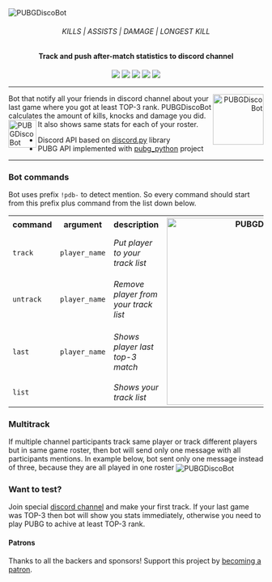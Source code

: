 <img src="https://raw.githubusercontent.com/glmn/PUBGDiscoBot/master/misc/preview.gif" alt="PUBGDiscoBot" align="center">
<h6 align="center">KILLS | ASSISTS | DAMAGE | LONGEST KILL</h3>

<h4 align="center">
    Track and push after-match statistics to discord channel<br>
</h4>
<p align="center">
    <a href="https://travis-ci.org/glmn/PUBGDiscoBot"><img src="https://api.travis-ci.org/glmn/PUBGDiscoBot.svg?branch=master"></a>
    <img src="https://img.shields.io/github/last-commit/glmn/PUBGDiscoBot?style=flat">
    <img src="https://img.shields.io/static/v1?label=library&message=discord.py&color=brightgreen&style=flat">
    <img src="https://img.shields.io/static/v1?label=library&message=pubg_python&color=brightgreen&style=flat">
    <img src="https://img.shields.io/discord/608550740612349952?label=discord&style=flat">  
</p>

<hr>

<a href="https://discordapp.com/api/oauth2/authorize?client_id=485214088763539466&permissions=67631168&scope=bot" align="right">
  <img src="https://raw.githubusercontent.com/glmn/PUBGDiscoBot/master/misc/invite.png" height="100" alt="PUBGDiscoBot" align="right">
</a>
Bot that notify all your friends in discord channel about your last game where you got at least TOP-3 rank. PUBGDiscoBot calculates the amount of kills, knocks and damage you did. It also shows same stats for each of your roster. 


<img src="https://raw.githubusercontent.com/glmn/PUBGDiscoBot/master/misc/helper.png" alt="PUBGDiscoBot" height="55" align="left">

* Discord API based on <a href="https://github.com/Rapptz/discord.py">discord.py</a> library
* PUBG API implemented with <a href="https://github.com/ramonsaraiva/pubg-python">pubg_python</a> project


<hr>

### Bot commands
Bot uses prefix `!pdb-` to detect mention. So every command should start from this prefix plus command from the list down below.


<table>
  <tr>
  <th class="tg-0pky">command</th>
  <th class="tg-0pky">argument</th>
  <th class="tg-0pky">description</th>
  <th class="tg-0lax" rowspan="5"><img width="370" alt="PUBGDiscoBot" src="https://raw.githubusercontent.com/glmn/PUBGDiscoBot/master/misc/commands.png" ></th>
  </tr>
  <tr>
  <td class="tg-0pky"><code>track</code></td>
    <td class="tg-0pky"><code>player_name</code></td>
    <td class="tg-0pky"><i>Put player to your track list</i></td>
  </tr>
  <tr>
    <td class="tg-0pky"><code>untrack</code></td>
    <td class="tg-0pky"><code>player_name</code></td>
    <td class="tg-0pky"><i>Remove player from your track list</i></td>
  </tr>
  <tr>
  <td class="tg-0pky"><code>last</code></code></td>
  <td class="tg-0pky"><code>player_name</code></td>
    <td class="tg-0pky"><i>Shows player last top-3 match</td>
  </tr>
  <tr>
  <td class="tg-0pky"><code>list</code></code></td>
    <td class="tg-0pky"></td>
    <td class="tg-0pky"><i>Shows your track list</td>
  </tr>
</table>

### Multitrack
If multiple channel participants track same player or track different players but in same game roster, then bot will send only one message with all participants mentions. In example below, bot sent only one message instead of three, because they are all played in one roster
<img src="https://raw.githubusercontent.com/glmn/PUBGDiscoBot/master/misc/multitrack.png" alt="PUBGDiscoBot" align="center">

### Want to test?
Join special <a href="https://discord.gg/p6TGxqB">discord channel</a> and make your first track.
If your last game was TOP-3 then bot will show you stats immediately, otherwise you need to play PUBG to achive at least TOP-3 rank. 

#### Patrons
Thanks to all the backers and sponsors! Support this project by <a href="https://www.patreon.com/glmn">becoming a patron</a>.

